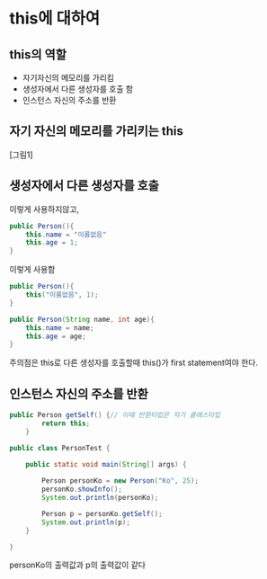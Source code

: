 # this에 대하여
## this의 역할
- 자기자신의 메모리를 가리킴
- 생성자에서 다른 생성자를 호출 함
- 인스턴스 자신의 주소를 반환
## 자기 자신의 메모리를 가리키는 this
[그림1]

## 생성자에서 다른 생성자를 호출

이렇게 사용하지않고,

```java
public Person(){
	this.name = "이름없음"
	this.age = 1;
}
```
이렇게 사용함 

```java
public Person(){
	this("이름없음", 1);
}

public Person(String name, int age){
	this.name = name;
	this.age = age;
}
```
주의점은 this로 다른 생성자를 호출할때 this()가 first statement여야 한다.

## 인스턴스 자신의 주소를 반환

```java
public Person getSelf() {// 이때 반환타입은 자기 클래스타입
		return this; 
	}
```

```java
public class PersonTest {

	public static void main(String[] args) {
		
		Person personKo = new Person("Ko", 25);
		personKo.showInfo();
		System.out.println(personKo);

		Person p = personKo.getSelf();
		System.out.println(p);
	}

}
```
personKo의 출력값과 p의 출력값이 같다


